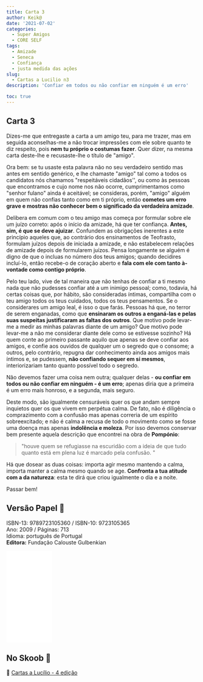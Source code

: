```yaml
---
title: Carta 3
author: Keik@
date: '2021-07-02'
categories:
  - Super Amigos
  - CORE SELF
tags:
  - Amizade
  - Seneca
  - Confiança
  - justa medida das ações
slug:
  - Cartas a Lucilio n3
description: 'Confiar em todos ou não confiar em ninguém é um erro'

toc: true
---
```


## Carta 3

Dizes-me que entregaste a carta a um amigo teu, para me trazer, mas em seguida aconselhas-me a não trocar impressões com ele sobre quanto te diz respeito, pois **nem tu próprio o costumas fazer**. Quer dizer, na mesma carta deste-lhe e recusaste-lhe o título de "amigo". 

Ora bem: se tu usaste esta palavra não no seu verdadeiro sentido mas antes em sentido genérico, e lhe chamaste "amigo" tal como a todos os candidatos nós chamamos "respeitáveis cidadãos'', ou como às pessoas que encontramos e cujo nome nos não ocorre, cumprimentamos como "senhor fulano" ainda é aceitável; se consideras, porém, "amigo" alguém em quem não confias tanto como em ti próprio, então **cometes um erro grave e mostras não conhecer bem o significado da verdadeira amizade**.

Delibera em comum com o teu amigo mas começa por formular sobre ele um juízo correto: após o início da amizade, há que ter confiança. **Antes, sim, é que se deve ajuizar**. Confundem as obrigações inerentes a este princípio aqueles que, ao contrário dos ensinamentos de Teofrasto, formulam juízos depois de iniciada a amizade, e não estabelecem relações de amizade depois de formularem juízos. Pensa longamente se alguém é digno de que o incluas no número dos teus amigos; quando decidires incluí-lo, então recebe-o de coração aberto e **fala com ele com tanto à-vontade como contigo próprio**.

Pelo teu lado, vive de tal maneira que não tenhas de confiar a ti mesmo nada que não pudesses confiar até a um inimigo pessoal; como, todavia, há certas coisas que, por hábito, são consideradas íntimas, compartilha com o teu amigo todos os teus cuidados, todos os teus pensamentos. Se o considerares um amigo leal, é isso o que farás. Pessoas há que, no terror de serem enganadas, como que **ensinaram os outros a enganá-las e pelas suas suspeitas justificaram as faltas dos outros**. Que motivo pode levar-me a medir as minhas palavras diante de um amigo? Que motivo pode levar-me a não me considerar diante dele como se estivesse sozinho? Há quem conte ao primeiro passante aquilo que apenas se deve confiar aos amigos, e confie aos ouvidos de qualquer um o segredo que o consome; a outros, pelo contrário, repugna dar conhecimento ainda aos amigos mais íntimos e, se pudessem, **não confiando sequer em si mesmos**, interiorizariam tanto quanto possível todo o segredo. 

Não devemos fazer uma coisa nem outra; qualquer delas - **ou confiar em todos ou não confiar em ninguém - é um erro**; apenas diria que a primeira é um erro mais honroso, e a segunda, mais seguro.

Deste modo, são igualmente censuráveis quer os que andam sempre inquietos quer os que vivem em perpétua calma. De fato, não é diligência o comprazimento com a confusão mas apenas correria de um espírito sobreexcitado; e não é calma a recusa de todo o movimento como se fosse uma doença mas apenas **indolência e moleza**. Por isso devemos conservar bem presente aquela descrição que encontrei na obra de **Pompónio**: 
> "houve quem se refugiasse na escuridão com a ideia de que tudo quanto está em plena luz é marcado pela confusão. "

Há que dosear as duas coisas: importa agir mesmo mantendo a calma, importa manter a calma mesmo quando se age. **Confronta a tua atitude com a da natureza**: esta te dirá que criou igualmente o dia e a noite.

Passar bem!



## Versão Papel :book:

ISBN-13: 9789723105360 / ISBN-10: 9723105365  
Ano: 2009 / Páginas: 713  
Idioma: português de Portugal   
**Editora:** Fundação Calouste Gulbenkian

<iframe style="width:120px;height:240px;" marginwidth="0" marginheight="0" scrolling="no" frameborder="0" src="//ws-na.amazon-adsystem.com/widgets/q?ServiceVersion=20070822&OneJS=1&Operation=GetAdHtml&MarketPlace=BR&source=ac&ref=tf_til&ad_type=product_link&tracking_id=mundodekeika-20&marketplace=amazon&amp;region=BR&placement=9723105365&asins=9723105365&linkId=fb8dc16224bc0c2b7943ec769c5b5905&show_border=true&link_opens_in_new_window=true&price_color=333333&title_color=0066c0&bg_color=ffffff">
    </iframe>


## No Skoob :eagle:

:book: [Cartas a Lucílio - 4 edição](https://www.skoob.com.br/cartas-a-lucilio-37684ed41245.html)

